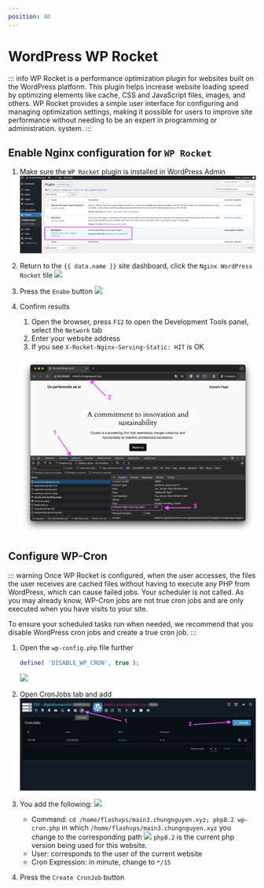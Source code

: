 ```yaml
---
position: 40
---
```


<script setup>
import { data } from '../../.vitepress/config.data.ts'
</script>

# WordPress WP Rocket

::: info
WP Rocket is a performance optimization plugin for websites built on the WordPress platform. This plugin helps increase website loading speed by optimizing elements like cache, CSS and JavaScript files, images, and others. WP Rocket provides a simple user interface for configuring and managing optimization settings, making it possible for users to improve site performance without needing to be an expert in programming or administration. system.
:::

## Enable Nginx configuration for `WP Rocket`

1. Make sure the `WP Rocket` plugin is installed in WordPress Admin
   ![](<../../images/docs/vi/site/wp-rocket/Screenshot 2024-04-05 at 3.32.13.png>)
2. Return to the `{{ data.name }}` site dashboard, click the `Nginx WordPress Rocket` tile
   ![](<../../images/docs/en/site/wp-rocket/Screenshot 2024-04-05 at 3.45.05.png>)
3. Press the `Enabe` button
   ![](<../../images/docs/en/site/wp-rocket/Screenshot 2024-04-05 at 3.45.38.png>)
4. Confirm results

    1. Open the browser, press `F12` to open the Development Tools panel, select the `Network` tab
    2. Enter your website address
    3. If you see `X-Rocket-Nginx-Serving-Static: HIT` is OK

    ![](<../../images/docs/vi/site/wp-rocket/Screenshot 2024-04-05 at 3.46.37.png>)

## Configure WP-Cron

::: warning
Once WP Rocket is configured, when the user accesses, the files the user receives are cached files without having to execute any PHP from WordPress, which can cause failed jobs. Your scheduler is not called. As you may already know, WP-Cron jobs are not true cron jobs and are only executed when you have visits to your site.

To ensure your scheduled tasks run when needed, we recommend that you disable WordPress cron jobs and create a true cron job.
:::

1. Open the `wp-config.php` file further

    ```php
    define( 'DISABLE_WP_CRON', true );
    ```

    ![](<../../images/docs/en/site/wp-rocket/Screenshot 2024-04-05 at 15.57.24.png>)

2. Open CronJobs tab and add
   ![](<../../images/docs/vi/site/wp-rocket/Screenshot 2024-04-05 at 16.02.27.png>)

3. You add the following:
   ![](<../../images/docs/en/site/wp-rocket/Screenshot 2024-04-05 at 16.03.55.png>)
    - Command: `cd /home/flashvps/main3.chungnguyen.xyz; php8.2 wp-cron.php` in which `/home/flashvps/main3.chungnguyen.xyz` you change to the corresponding path
      ![](<../../images/docs/en/site/wp-rocket/Screenshot 2024-04-05 at 15.57.24-1.png>)
      `php8.2` is the current php version being used for this website.
    - User: corresponds to the user of the current website
    - Cron Expression: in minute, change to `*/15`
4. Press the `Create CronJob` button
